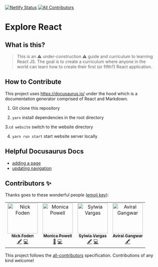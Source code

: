 [![Netlify Status](https://api.netlify.com/api/v1/badges/13d048da-0e92-44ed-bfd0-729ba0499551/deploy-status)](https://app.netlify.com/sites/explorereact/deploys)
[![All Contributors](https://img.shields.io/badge/all_contributors-4-orange.svg?style=flat-square)](#contributors)

# Explore React

## What is this?

> This is an ⚠️ under-construction ⚠️ guide and curriculum to learning React JS. The goal is to create a curriculum where anyone in the world can learn how to create their first (or fifth?) React application.

## How to Contribute

This project uses <https://docusaurus.io/> under the hood which is a documentation generator comprised of React and Markdown.

1. Git clone this repository

2. `yarn` install dependencies in the root directory

3.`cd website` switch to the website directory

4. `yarn run start` start website server locally 

## Helpful Docusaurus Docs
- [adding a page](https://docusaurus.io/docs/en/custom-pages) 
- [updating navigation](https://docusaurus.io/docs/en/navigation)

## Contributors ✨

Thanks goes to these wonderful people ([emoji key](https://allcontributors.org/docs/en/emoji-key)):

<!-- ALL-CONTRIBUTORS-LIST:START - Do not remove or modify this section -->
<!-- prettier-ignore -->
<table>
  <tr>
    <td align="center"><a href="https://nickis.online/"><img src="https://avatars1.githubusercontent.com/u/8321838?v=4" width="100px;" alt="Nick Foden"/><br /><sub><b>Nick Foden</b></sub></a><br /><a href="#content-NickFoden" title="Content">🖋</a> <a href="https://github.com/M0nica/explore-react-guide/commits?author=NickFoden" title="Code">💻</a></td>
    <td align="center"><a href="https://www.aboutmonica.com"><img src="https://avatars0.githubusercontent.com/u/6998954?v=4" width="100px;" alt="Monica Powell"/><br /><sub><b>Monica Powell</b></sub></a><br /><a href="https://github.com/M0nica/explore-react-guide/commits?author=M0nica" title="Documentation">📖</a> <a href="https://github.com/M0nica/explore-react-guide/commits?author=M0nica" title="Code">💻</a></td>
    <td align="center"><a href="https://github.com/sylwiavargas"><img src="https://avatars2.githubusercontent.com/u/45401242?v=4" width="100px;" alt="Sylwia Vargas"/><br /><sub><b>Sylwia Vargas</b></sub></a><br /><a href="#content-sylwiavargas" title="Content">🖋</a> <a href="https://github.com/M0nica/explore-react-guide/commits?author=sylwiavargas" title="Code">💻</a></td>
    <td align="center"><a href="https://github.com/aviral243"><img src="https://avatars1.githubusercontent.com/u/44023445?v=4" width="100px;" alt="Aviral Gangwar"/><br /><sub><b>Aviral Gangwar</b></sub></a><br /><a href="#content-aviral243" title="Content">🖋</a></td>
  </tr>
</table>

<!-- ALL-CONTRIBUTORS-LIST:END -->

This project follows the [all-contributors](https://github.com/all-contributors/all-contributors) specification. Contributions of any kind welcome!

